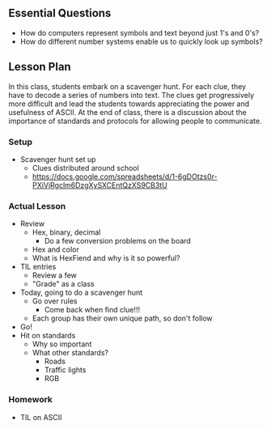 ## Essential Questions

- How do computers represent symbols and text beyond just 1's and 0's?
- How do different number systems enable us to quickly look up symbols?

## Lesson Plan

In this class, students embark on a scavenger hunt. For each clue, they have to
decode a series of numbers into text. The clues get progressively more difficult
and lead the students towards appreciating the power and usefulness of ASCII.
At the end of class, there is a discussion about the importance of standards
and protocols for allowing people to communicate.

### Setup

- Scavenger hunt set up
    - Clues distributed around school
    - https://docs.google.com/spreadsheets/d/1-6gDOtzs0r-PXiVjRgclm6DzgXySXCEntQzXS9CB3tU

### Actual Lesson

- Review
    - Hex, binary, decimal
        - Do a few conversion problems on the board
    - Hex and color
    - What is HexFiend and why is it so powerful?
- TIL entries
    - Review a few
    - "Grade" as a class
- Today, going to do a scavenger hunt
    - Go over rules
        - Come back when find clue!!!
    - Each group has their own unique path, so don't follow
- Go!
- Hit on standards
    - Why so important
    - What other standards?
        - Roads
        - Traffic lights
        - RGB

### Homework

- TIL on ASCII
